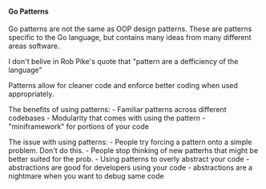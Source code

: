 #### Go Patterns

Go patterns are not the same as OOP design patterns. These are patterns specific
to the Go language, but contains many ideas from many different areas software.

I don't belive in Rob Pike's quote that "pattern are a defficiency of the language"

Patterns allow for cleaner code and enforce better coding when used appropriately.

The benefits of using patterns:
    - Familiar patterns across different codebases
    - Modularity that comes with using the pattern
    - "miniframework" for portions of your code

The issue with using patterns:
    - People try forcing a pattern onto a simple problem. Don't do this.
    - People stop thinking of new patterhs that might be better suited for the prob.
    - Using patterns to overly abstract your code
        - abstractions are good for developers using your code
        - abstractions are a nightmare when you want to debug same code
